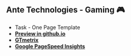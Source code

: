 ## Ante Technologies - Gaming 🎮

- Task - One Page Template
- **<a href="https://rommel7.github.io/AnteTechnologies/">Preview in github.io</a>**
- **<a href="https://gtmetrix.com/reports/rommel7.github.io/MqgDSo4e">GTmetrix</a>**
- **<a href="https://developers.google.com/speed/pagespeed/insights/?url=https%3A%2F%2Frommel7.github.io%2FAnteTechnologies%2F&tab=mobile">Google PageSpeed Insights</a>**
